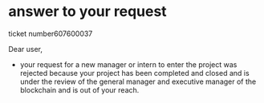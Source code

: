 # answer to your request 
ticket number607600037

Dear user, 

* your request for a new manager or intern to enter the project was rejected because your project has been completed and closed and is under the review of the general manager and executive manager of the blockchain and is out of your reach.

  #  
